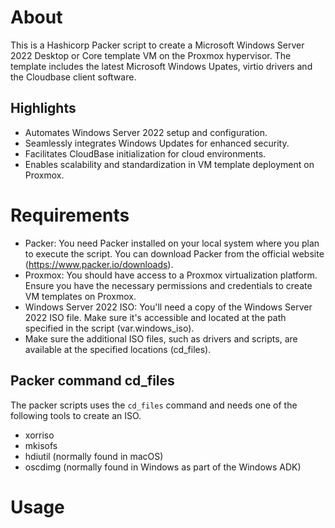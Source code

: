 # About
This is a Hashicorp Packer script to create a Microsoft Windows Server 2022 Desktop or Core template VM on the Proxmox hypervisor. The template includes the latest Microsoft Windows Upates, virtio drivers and the Cloudbase client software.

## Highlights

- Automates Windows Server 2022 setup and configuration.
- Seamlessly integrates Windows Updates for enhanced security.
- Facilitates CloudBase initialization for cloud environments.
- Enables scalability and standardization in VM template deployment on Proxmox.

# Requirements

- Packer: You need Packer installed on your local system where you plan to execute the script. You can download Packer from the official website (https://www.packer.io/downloads).
- Proxmox: You should have access to a Proxmox virtualization platform. Ensure you have the necessary permissions and credentials to create VM templates on Proxmox.
- Windows Server 2022 ISO: You'll need a copy of the Windows Server 2022 ISO file. Make sure it's accessible and located at the path specified in the script (var.windows_iso).
- Make sure the additional ISO files, such as drivers and scripts, are available at the specified locations (cd_files).

## Packer command cd_files
The packer scripts uses the `cd_files` command and needs one of the following tools to create an ISO.

- xorriso
- mkisofs
- hdiutil (normally found in macOS)
- oscdimg (normally found in Windows as part of the Windows ADK)

# Usage

